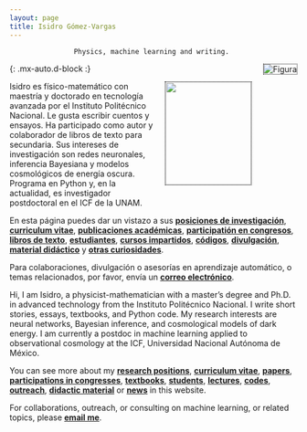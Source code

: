 ```yaml
---
layout: page
title: Isidro Gómez-Vargas
---
```


<div align="center"><code>Physics, machine learning and writing. </code></div>

![Figura](https://igomezv.github.io/assets/img/collage1.png){: .mx-auto.d-block :} 							
 

<style>
img {
  float: right;
  border: 1px dotted black;
  margin: 0px 0px 15px 20px;
}
</style>


<img src="https://igomezv.github.io/assets/img/isidroBN.png" width="150" height="180">

<p> Isidro es físico-matemático con maestría y doctorado en tecnología avanzada por el Instituto Politécnico Nacional. Le gusta escribir cuentos y ensayos. Ha participado como autor y colaborador de libros de texto para secundaria. Sus intereses de investigación son redes neuronales, inferencia Bayesiana y modelos cosmológicos de energía oscura. Programa en Python y, en la actualidad, es investigador postdoctoral en el ICF de la UNAM.</p>

En esta página puedes dar un vistazo a sus [**posiciones de investigación**](https://igomezv.github.io/cv/#research-positions), [**curriculum vitae**](https://igomezv.github.io/cv), [**publicaciones académicas**](https://igomezv.github.io/research/#list-of-papers), [**participatión en congresos**](https://igomezv.github.io/research/#list-of-academic-presentations),  [**libros de texto**](https://igomezv.github.io/outreach/#text-books), [**estudiantes**](https://igomezv.github.io/teaching/#students), [**cursos impartidos**](https://igomezv.github.io/teaching/#courses), [**códigos**](code.md), [**divulgación**](https://igomezv.github.io/outreach/#outreach), [**material didáctico**](https://igomezv.github.io/outreach/#digital-didactic-material) y [**otras curiosidades**](https://igomezv.github.io/other).

Para colaboraciones, divulgación o asesorías en aprendizaje automático, o temas relacionados, por favor, envía un [**correo electrónico**](mailto:igomezvargas@outlook.com). 


<p> Hi, I am Isidro, a physicist-mathematician with a master’s degree and Ph.D. in advanced technology from the Instituto Politécnico Nacional. I write short stories, essays, textbooks, and Python code. My research interests are neural networks, Bayesian inference, and cosmological models of dark energy. I am currently a postdoc in machine learning applied to observational cosmology at the ICF, Universidad Nacional Autónoma de México.</p>

You can see more about my [**research positions**](https://igomezv.github.io/cv/#research-positions), [**curriculum vitae**](https://igomezv.github.io/cv), [**papers**](https://igomezv.github.io/research/#list-of-papers), [**participations in congresses**](https://igomezv.github.io/research/#list-of-academic-presentations),  [**textbooks**](https://igomezv.github.io/outreach/#text-books), [**students**](https://igomezv.github.io/teaching/#students), [**lectures**](https://igomezv.github.io/teaching/#courses), [**codes**](code.md), [**outreach**](https://igomezv.github.io/outreach/#outreach), [**didactic material**](https://igomezv.github.io/outreach/#digital-didactic-material) or [**news**](https://igomezv.github.io/other/#news) in this website.

For collaborations, outreach, or consulting on machine learning, or related topics, please [**email me**](mailto:igomezvargas@outlook.com). 

						

